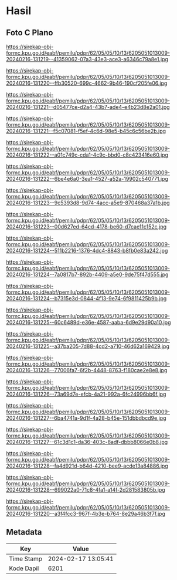 # Hasil

## Foto C Plano

https://sirekap-obj-formc.kpu.go.id/eabf/pemilu/pdpr/62/05/05/10/13/6205051013009-20240216-131219--41359062-07a3-43e3-ace3-a6346c79a8e1.jpg

https://sirekap-obj-formc.kpu.go.id/eabf/pemilu/pdpr/62/05/05/10/13/6205051013009-20240216-131220--ffb30520-699c-4662-9b46-190cf205fe06.jpg

https://sirekap-obj-formc.kpu.go.id/eabf/pemilu/pdpr/62/05/05/10/13/6205051013009-20240216-131221--d05477ce-d2a4-43b7-ade4-e4b23d8e2a01.jpg

https://sirekap-obj-formc.kpu.go.id/eabf/pemilu/pdpr/62/05/05/10/13/6205051013009-20240216-131221--f5c07081-f5ef-4c6d-98e5-b45c6c56be2b.jpg

https://sirekap-obj-formc.kpu.go.id/eabf/pemilu/pdpr/62/05/05/10/13/6205051013009-20240216-131222--a01c749c-cda1-4c9c-bbd0-c8c423416e60.jpg

https://sirekap-obj-formc.kpu.go.id/eabf/pemilu/pdpr/62/05/05/10/13/6205051013009-20240216-131222--6be4e6a0-3ea1-4527-a52a-19902c540771.jpg

https://sirekap-obj-formc.kpu.go.id/eabf/pemilu/pdpr/62/05/05/10/13/6205051013009-20240216-131223--9c5393d8-9d74-4acc-a5e9-870468a37a1b.jpg

https://sirekap-obj-formc.kpu.go.id/eabf/pemilu/pdpr/62/05/05/10/13/6205051013009-20240216-131223--00d627ed-64cd-4178-be60-d7cae11c152c.jpg

https://sirekap-obj-formc.kpu.go.id/eabf/pemilu/pdpr/62/05/05/10/13/6205051013009-20240216-131224--511b2216-1376-4dc4-8843-b8fb0e83a242.jpg

https://sirekap-obj-formc.kpu.go.id/eabf/pemilu/pdpr/62/05/05/10/13/6205051013009-20240216-131224--7a0817b7-892b-4409-a5e0-9de75f47d555.jpg

https://sirekap-obj-formc.kpu.go.id/eabf/pemilu/pdpr/62/05/05/10/13/6205051013009-20240216-131224--b7315e3d-0844-4f13-9e74-6f9811425b9b.jpg

https://sirekap-obj-formc.kpu.go.id/eabf/pemilu/pdpr/62/05/05/10/13/6205051013009-20240216-131225--60c6489d-e36e-4587-aaba-6d9e29d90a10.jpg

https://sirekap-obj-formc.kpu.go.id/eabf/pemilu/pdpr/62/05/05/10/13/6205051013009-20240216-131225--a37ba205-7d88-4cd2-a710-46d62a169429.jpg

https://sirekap-obj-formc.kpu.go.id/eabf/pemilu/pdpr/62/05/05/10/13/6205051013009-20240216-131226--77006fa7-6f2b-4448-8763-f180cae2e8e8.jpg

https://sirekap-obj-formc.kpu.go.id/eabf/pemilu/pdpr/62/05/05/10/13/6205051013009-20240216-131226--73a69d7e-efcb-4a21-992a-6fc24996bb6f.jpg

https://sirekap-obj-formc.kpu.go.id/eabf/pemilu/pdpr/62/05/05/10/13/6205051013009-20240216-131227--6ba4741a-9d1f-4a28-b45e-151dbbdbcd9e.jpg

https://sirekap-obj-formc.kpu.go.id/eabf/pemilu/pdpr/62/05/05/10/13/6205051013009-20240216-131227--61c3d1c1-da36-403c-8adf-dbbb8066e0b8.jpg

https://sirekap-obj-formc.kpu.go.id/eabf/pemilu/pdpr/62/05/05/10/13/6205051013009-20240216-131228--fa4d921d-b64d-4210-bee9-acde13a84886.jpg

https://sirekap-obj-formc.kpu.go.id/eabf/pemilu/pdpr/62/05/05/10/13/6205051013009-20240216-131228--699022a0-71c8-4fa1-a14f-2d281583805b.jpg

https://sirekap-obj-formc.kpu.go.id/eabf/pemilu/pdpr/62/05/05/10/13/6205051013009-20240216-131220--a3f4fcc3-967f-4b3e-b764-8e29a46b3f7f.jpg


## Metadata

| Key        | Value               |
| ---------- | ------------------- |
| Time Stamp | 2024-02-17 13:05:41 |
| Kode Dapil | 6201                |



